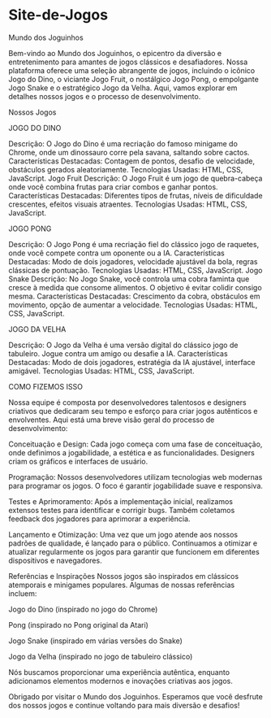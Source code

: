 # Site-de-Jogos

Mundo dos Joguinhos 

Bem-vindo ao Mundo dos Joguinhos, o epicentro da diversão e entretenimento para amantes de jogos clássicos e desafiadores. Nossa plataforma oferece uma seleção abrangente de jogos, incluindo o icônico Jogo do Dino, o viciante Jogo Fruit, o nostálgico Jogo Pong, o empolgante Jogo Snake e o estratégico Jogo da Velha. Aqui, vamos explorar em detalhes nossos jogos e o processo de desenvolvimento.


Nossos Jogos

JOGO DO DINO

Descrição: O Jogo do Dino é uma recriação do famoso minigame do Chrome, onde um dinossauro corre pela savana, saltando sobre cactos.
Características Destacadas: Contagem de pontos, desafio de velocidade, obstáculos gerados aleatoriamente.
Tecnologias Usadas: HTML, CSS, JavaScript.
Jogo Fruit
Descrição: O Jogo Fruit é um jogo de quebra-cabeça onde você combina frutas para criar combos e ganhar pontos.
Características Destacadas: Diferentes tipos de frutas, níveis de dificuldade crescentes, efeitos visuais atraentes.
Tecnologias Usadas: HTML, CSS, JavaScript.


JOGO PONG

Descrição: O Jogo Pong é uma recriação fiel do clássico jogo de raquetes, onde você compete contra um oponente ou a IA.
Características Destacadas: Modo de dois jogadores, velocidade ajustável da bola, regras clássicas de pontuação.
Tecnologias Usadas: HTML, CSS, JavaScript.
Jogo Snake
Descrição: No Jogo Snake, você controla uma cobra faminta que cresce à medida que consome alimentos. O objetivo é evitar colidir consigo mesma.
Características Destacadas: Crescimento da cobra, obstáculos em movimento, opção de aumentar a velocidade.
Tecnologias Usadas: HTML, CSS, JavaScript.


JOGO DA VELHA

Descrição: O Jogo da Velha é uma versão digital do clássico jogo de tabuleiro. Jogue contra um amigo ou desafie a IA.
Características Destacadas: Modo de dois jogadores, estratégia da IA ajustável, interface amigável.
Tecnologias Usadas: HTML, CSS, JavaScript.




COMO FIZEMOS ISSO

Nossa equipe é composta por desenvolvedores talentosos e designers criativos que dedicaram seu tempo e esforço para criar jogos autênticos e envolventes. Aqui está uma breve visão geral do processo de desenvolvimento:

Conceituação e Design: Cada jogo começa com uma fase de conceituação, onde definimos a jogabilidade, a estética e as funcionalidades. Designers criam os gráficos e interfaces de usuário.

Programação: Nossos desenvolvedores utilizam tecnologias web modernas para programar os jogos. O foco é garantir jogabilidade suave e responsiva.

Testes e Aprimoramento: Após a implementação inicial, realizamos extensos testes para identificar e corrigir bugs. Também coletamos feedback dos jogadores para aprimorar a experiência.

Lançamento e Otimização: Uma vez que um jogo atende aos nossos padrões de qualidade, é lançado para o público. Continuamos a otimizar e atualizar regularmente os jogos para garantir que funcionem em diferentes dispositivos e navegadores.

Referências e Inspirações
Nossos jogos são inspirados em clássicos atemporais e minigames populares. Algumas de nossas referências incluem:

Jogo do Dino (inspirado no jogo do Chrome)

Pong (inspirado no Pong original da Atari)

Jogo Snake (inspirado em várias versões do Snake)

Jogo da Velha (inspirado no jogo de tabuleiro clássico)

Nós buscamos proporcionar uma experiência autêntica, enquanto adicionamos elementos modernos e inovações criativas aos jogos.

Obrigado por visitar o Mundo dos Joguinhos. Esperamos que você desfrute dos nossos jogos e continue voltando para mais diversão e desafios!
